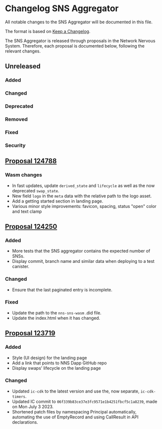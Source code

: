 # Changelog SNS Aggregator

All notable changes to the SNS Aggregator will be documented in this file.

The format is based on [Keep a Changelog](https://keepachangelog.com/en/1.0.0/).

The SNS Aggregator is released through proposals in the Network Nervous System. Therefore, each proposal is documented below, following the relevant changes.

## Unreleased

### Added
### Changed
### Deprecated
### Removed
### Fixed
### Security


## [Proposal 124788](https://nns.ic0.app/proposal/?u=qoctq-giaaa-aaaaa-aaaea-cai&proposal=124788)

### Wasm changes

* In fast updates, update `derived_state` and `lifecycle` as well as the now deprecated `swap_state`.
* New field `logo` in the `meta` data with the relative path to the logo asset.
* Add a getting started section in landing page.
* Various minor style improvements: favicon, spacing, status "open" color and text clamp

## [Proposal 124250](https://nns.ic0.app/proposal/?u=qoctq-giaaa-aaaaa-aaaea-cai&proposal=124250)

### Added
* More tests that the SNS aggregator contains the expected number of SNSs.
* Display commit, branch name and similar data when deploying to a test canister.
### Changed
- Ensure that the last paginated entry is incomplete.
### Fixed
* Update the path to the `nns-sns-wasm` .did file.
* Update the index.html when it has changed.

## [Proposal 123719](https://nns.ic0.app/proposal/?u=qoctq-giaaa-aaaaa-aaaea-cai&proposal=123719)

### Added
- Style (UI design) for the landing page
- Add a link that points to NNS Dapp GitHub repo 
- Display swaps' lifecycle on the landing page
### Changed
- Updated `ic-cdk` to the latest version and use the, now separate, `ic-cdk-timers`.
- Updated IC commit to `06f339b83ce37e3fc9571e1b4251fbcf5c1a8239`, made on Mon July 3 2023.
- Shortened patch files by namespacing Principal automatically, automating the use of EmptyRecord and using CallResult in API declarations.
